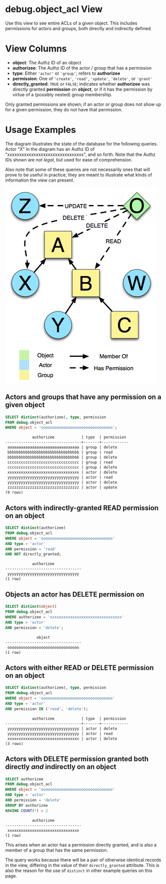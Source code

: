 debug.object_acl View
=====================

Use this view to see entire ACLs of a given object.  This includes
permissions for actors and groups, both directly and indirectly
defined.

# View Columns

* **object**: The Authz ID of an object
* **authorizee**: The Authz ID of the actor / group that has a
    permission
* **type**: Either `'actor'` or `'group'`; refers to **authorizee**
* **permission**: One of `'create'`, `'read'`, `'update'`, `'delete'`,
    or `'grant'`
* **directly_granted**: `TRUE` or `FALSE`; indicates whether
    **authorizee** was directly granted **permission** on **object**,
    or if it has the permission by virtue of a (possibly nested) group
    membership.

Only granted permissions are shown; if an actor or group does not show
up for a given permission, they do not have that permission.


# Usage Examples

The diagram illustrates the state of the database for the following
queries.  Actor "X" in the diagram has an Authz ID of
"xxxxxxxxxxxxxxxxxxxxxxxxxxxxxxxx", and so forth. Note that the Authz
IDs shown are _not legal_, but used for ease of comprehension.

Also note that some of these queries are not necessarily ones that
will prove to be useful in practice; they are meant to illustrate what
kinds of information the view can present.

![Example Hierarchy](assets/example_hierarchy.png "Example")

## Actors and groups that have any permission on a given object

``` sql
SELECT distinct(authorizee), type, permission
FROM debug.object_acl
WHERE object = 'oooooooooooooooooooooooooooooooo';
```

```
            authorizee            | type  | permission
----------------------------------+-------+------------
 aaaaaaaaaaaaaaaaaaaaaaaaaaaaaaaa | group | delete
 bbbbbbbbbbbbbbbbbbbbbbbbbbbbbbbb | group | read
 bbbbbbbbbbbbbbbbbbbbbbbbbbbbbbbb | group | delete
 cccccccccccccccccccccccccccccccc | group | read
 cccccccccccccccccccccccccccccccc | group | delete
 xxxxxxxxxxxxxxxxxxxxxxxxxxxxxxxx | actor | delete
 yyyyyyyyyyyyyyyyyyyyyyyyyyyyyyyy | actor | read
 yyyyyyyyyyyyyyyyyyyyyyyyyyyyyyyy | actor | delete
 zzzzzzzzzzzzzzzzzzzzzzzzzzzzzzzz | actor | update
(9 rows)
```

## Actors with indirectly-granted READ permission on an object

``` sql
SELECT distinct(authorizee)
FROM debug.object_acl
WHERE object = 'oooooooooooooooooooooooooooooooo'
AND type = 'actor'
AND permission = 'read'
AND NOT directly_granted;
```

```
            authorizee
----------------------------------
 yyyyyyyyyyyyyyyyyyyyyyyyyyyyyyyy
(1 row)
```

## Objects an actor has DELETE permission on

``` sql
SELECT distinct(object)
FROM debug.object_acl
WHERE authorizee = 'xxxxxxxxxxxxxxxxxxxxxxxxxxxxxxxx'
AND type = 'actor'
AND permission = 'delete';
```

```
              object
----------------------------------
 oooooooooooooooooooooooooooooooo
(1 row)
```

## Actors with either READ or DELETE permission on an object

``` sql
SELECT distinct(authorizee), type, permission
FROM debug.object_acl
WHERE object = 'oooooooooooooooooooooooooooooooo'
AND type = 'actor'
AND permission IN ('read', 'delete');
```

```
            authorizee            | type  | permission
----------------------------------+-------+------------
 yyyyyyyyyyyyyyyyyyyyyyyyyyyyyyyy | actor | delete
 yyyyyyyyyyyyyyyyyyyyyyyyyyyyyyyy | actor | read
 xxxxxxxxxxxxxxxxxxxxxxxxxxxxxxxx | actor | delete
(3 rows)
```

## Actors with DELETE permission granted both directly _and_ indirectly on an object

``` sql
SELECT authorizee
FROM debug.object_acl
WHERE object = 'oooooooooooooooooooooooooooooooo'
AND type = 'actor'
AND permission = 'delete'
GROUP BY authorizee
HAVING COUNT(*) = 2
```

```
            authorizee
----------------------------------
 xxxxxxxxxxxxxxxxxxxxxxxxxxxxxxxx
(1 row)
```

This arises when an actor has a permission directly granted, and is
also a member of a group that has the same permission.

The query works because there will be a pair of otherwise identical
records in the view, differing in the value of their
`directly_granted` attribute.  This is also the reason for the use of
`distinct` in other example queries on this page.
